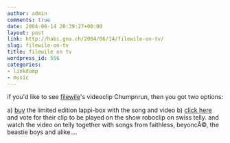 ```yaml
---
author: admin
comments: true
date: 2004-06-14 20:39:27+00:00
layout: post
link: http://habi.gna.ch/2004/06/14/filewile-on-tv/
slug: filewile-on-tv
title: filewile on tv
wordpress_id: 556
categories:
- linkdump
- music
---
```


if you'd like to see [filewile](http://www.filewile.com)'s videoclip Chumpnrun, then you got two options:

a) [buy](http://www.filewile.com/html/shop.php) the limited edition lappi-box with the song and video
b) [click here](http://www.sfdrs.ch/system/frames/highlights/roboclip/index.php?/content/highlights/roboclip/index.php) and vote for their clip to be played on the show roboclip on swiss telly. and watch the video on telly together with songs from faithless, beyoncÃ©, the beastie boys and alike....
